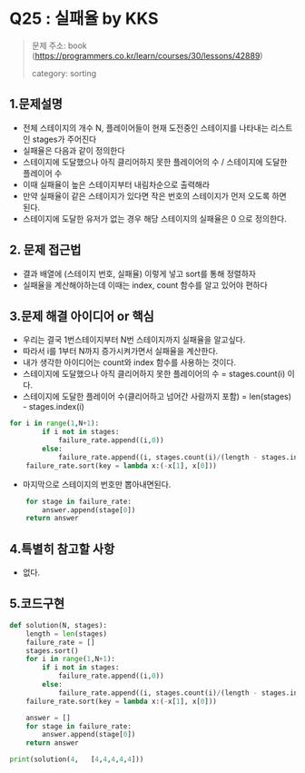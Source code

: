 # Q25 : 실패율 by KKS
> 문제 주소: book (https://programmers.co.kr/learn/courses/30/lessons/42889)
> 
> category: sorting

## 1.문제설명
- 전체 스테이지의 개수 N, 플레이어들이 현재 도전중인 스테이지를 나타내는 리스트인 stages가 주어진다
- 실패율은 다음과 같이 정의한다
- 스테이지에 도달했으나 아직 클리어하지 못한 플레이어의 수 / 스테이지에 도달한 플레이어 수
- 이때 실패율이 높은 스테이지부터 내림차순으로 출력해라
- 만약 실패율이 같은 스테이지가 있다면 작은 번호의 스테이지가 먼저 오도록 하면 된다.
- 스테이지에 도달한 유저가 없는 경우 해당 스테이지의 실패율은 0 으로 정의한다.

## 2. 문제 접근법 
- 결과 배열에 (스테이지 번호, 실패율) 이렇게 넣고 sort를 통해 정렬하자
- 실패율을 계산해야하는데 이때는 index, count 함수를 알고 있어야 편하다
## 3.문제 해결 아이디어 or 핵심
- 우리는 결국 1번스테이지부터 N번 스테이지까지 실패율을 알고싶다.
- 따라서 i를 1부터 N까지 증가시켜가면서 실패율을 계산한다.
- 내가 생각한 아이디어는 count와 index 함수를 사용하는 것이다.
- 스테이지에 도달했으나 아직 클리어하지 못한 플레이어의 수 = stages.count(i) 이다.
- 스테이지에 도달한 플레이어 수(클리어하고 넘어간 사람까지 포함) = len(stages) - stages.index(i)
```python
for i in range(1,N+1):
        if i not in stages:
            failure_rate.append((i,0))
        else:
            failure_rate.append((i, stages.count(i)/(length - stages.index(i))))
    failure_rate.sort(key = lambda x:(-x[1], x[0]))
```
- 마지막으로 스테이지의 번호만 뽑아내면된다.
```python
    for stage in failure_rate:
        answer.append(stage[0])
    return answer
```
## 4.특별히 참고할 사항
- 없다.

## 5.코드구현
``` python
def solution(N, stages):
    length = len(stages)
    failure_rate = []
    stages.sort()
    for i in range(1,N+1):
        if i not in stages:
            failure_rate.append((i,0))
        else:
            failure_rate.append((i, stages.count(i)/(length - stages.index(i))))
    failure_rate.sort(key = lambda x:(-x[1], x[0]))

    answer = []
    for stage in failure_rate:
        answer.append(stage[0])
    return answer

print(solution(4,	[4,4,4,4,4]))
```